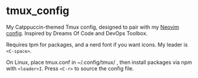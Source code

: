 # tmux_config
My Catppuccin-themed Tmux config, designed to pair with my [Neovim config](https://github.com/JackDerksen/viis-lazyvim). Inspired by Dreams Of Code and DevOps Toolbox.

Requires tpm for packages, and a nerd font if you want icons. My leader is `<C-space>`.

On Linux, place tmux.conf in ~/.config/tmux/ , then install packages via npm with `<leader>I`. Press `<C-r>` to source the config file.
